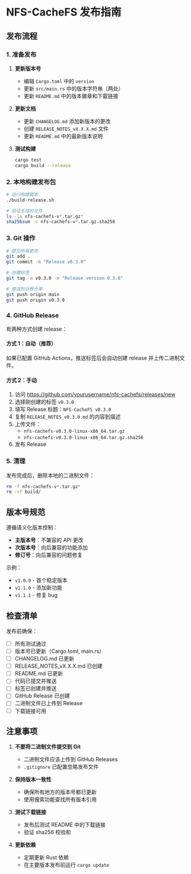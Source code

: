 # NFS-CacheFS 发布指南

## 发布流程

### 1. 准备发布

1. **更新版本号**
   - 编辑 `Cargo.toml` 中的 `version`
   - 更新 `src/main.rs` 中的版本字符串（两处）
   - 更新 `README.md` 中的版本徽章和下载链接

2. **更新文档**
   - 更新 `CHANGELOG.md` 添加新版本的更改
   - 创建 `RELEASE_NOTES_vX.X.X.md` 文件
   - 更新 `README.md` 中的最新版本说明

3. **测试构建**
   ```bash
   cargo test
   cargo build --release
   ```

### 2. 本地构建发布包

```bash
# 运行构建脚本
./build-release.sh

# 验证生成的文件
ls -la nfs-cachefs-v*.tar.gz*
sha256sum -c nfs-cachefs-v*.tar.gz.sha256
```

### 3. Git 操作

```bash
# 提交所有更改
git add .
git commit -m "Release v0.3.0"

# 创建标签
git tag -a v0.3.0 -m "Release version 0.3.0"

# 推送到远程仓库
git push origin main
git push origin v0.3.0
```

### 4. GitHub Release

有两种方式创建 release：

#### 方式 1：自动（推荐）
如果已配置 GitHub Actions，推送标签后会自动创建 release 并上传二进制文件。

#### 方式 2：手动
1. 访问 https://github.com/yourusername/nfs-cachefs/releases/new
2. 选择刚创建的标签 `v0.3.0`
3. 填写 Release 标题：`NFS-CacheFS v0.3.0`
4. 复制 `RELEASE_NOTES_v0.3.0.md` 的内容到描述
5. 上传文件：
   - `nfs-cachefs-v0.3.0-linux-x86_64.tar.gz`
   - `nfs-cachefs-v0.3.0-linux-x86_64.tar.gz.sha256`
6. 发布 Release

### 5. 清理

发布完成后，删除本地的二进制文件：

```bash
rm -f nfs-cachefs-v*.tar.gz*
rm -rf build/
```

## 版本号规范

遵循语义化版本控制：

- **主版本号**：不兼容的 API 更改
- **次版本号**：向后兼容的功能添加
- **修订号**：向后兼容的问题修复

示例：
- `v1.0.0` - 首个稳定版本
- `v1.1.0` - 添加新功能
- `v1.1.1` - 修复 bug

## 检查清单

发布前确保：

- [ ] 所有测试通过
- [ ] 版本号已更新（Cargo.toml, main.rs）
- [ ] CHANGELOG.md 已更新
- [ ] RELEASE_NOTES_vX.X.X.md 已创建
- [ ] README.md 已更新
- [ ] 代码已提交并推送
- [ ] 标签已创建并推送
- [ ] GitHub Release 已创建
- [ ] 二进制文件已上传到 Release
- [ ] 下载链接可用

## 注意事项

1. **不要将二进制文件提交到 Git**
   - 二进制文件应该上传到 GitHub Releases
   - `.gitignore` 已配置忽略发布文件

2. **保持版本一致性**
   - 确保所有地方的版本号都已更新
   - 使用搜索功能查找所有版本引用

3. **测试下载链接**
   - 发布后测试 README 中的下载链接
   - 验证 sha256 校验和

4. **更新依赖**
   - 定期更新 Rust 依赖
   - 在主要版本发布前运行 `cargo update`